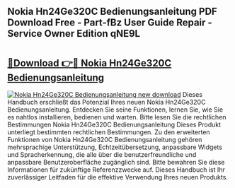 ## Nokia Hn24Ge320C Bedienungsanleitung PDF Download Free - Part-fBz User Guide Repair - Service Owner Edition qNE9L

# <h2><a href="http://df44rr.blite.top/?on=Nokia+Hn24Ge320C+Bedienungsanleitung">🔗Download 👉🔴 Nokia Hn24Ge320C Bedienungsanleitung</a></h2>

[![Nokia Hn24Ge320C Bedienungsanleitung new download](https://i.imgur.com/lujVjoI.png)](http://df44rr.blite.top/?on=Nokia+Hn24Ge320C+Bedienungsanleitung)
Dieses Handbuch erschließt das Potenzial Ihres neuen Nokia Hn24Ge320C Bedienungsanleitung. Entdecken Sie seine Funktionen, lernen Sie, wie Sie es nahtlos installieren, bedienen und warten. Bitte lesen Sie die rechtlichen Bestimmungen Nokia Hn24Ge320C Bedienungsanleitung Dieses Produkt unterliegt bestimmten rechtlichen Bestimmungen. Zu den erweiterten Funktionen von Nokia Hn24Ge320C Bedienungsanleitung gehören mehrsprachige Unterstützung, Echtzeitübersetzung, anpassbare Widgets und Spracherkennung, die alle über die benutzerfreundliche und anpassbare Benutzeroberfläche zugänglich sind. Bitte bewahren Sie diese Informationen für zukünftige Referenzzwecke auf. Dieses Handbuch ist Ihr zuverlässiger Leitfaden für die effektive Verwendung Ihres neuen Produkts.
